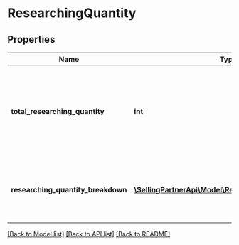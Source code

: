 # ResearchingQuantity

## Properties
Name | Type | Description | Notes
------------ | ------------- | ------------- | -------------
**total_researching_quantity** | **int** | The total number of units currently being researched in Amazon&#39;s fulfillment network. | [optional] 
**researching_quantity_breakdown** | [**\SellingPartnerApi\Model\ResearchingQuantityEntry[]**](ResearchingQuantityEntry.md) | A list of quantity details for items currently being researched. | [optional] 

[[Back to Model list]](../README.md#documentation-for-models) [[Back to API list]](../README.md#documentation-for-api-endpoints) [[Back to README]](../README.md)


